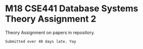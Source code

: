 # M18 CSE441 Database Systems Theory Assignment 2

Theory Assignment on papers in repository. 
```
Submitted over 40 days late. Yay
```
